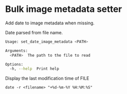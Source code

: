 # Bulk image metadata setter

Add date to image metadata when missing.

Date parsed from file name.

```bash
Usage: set_date_image_metadata <PATH>

Arguments:
  <PATH>  The path to the file to read

Options:
  -h, --help  Print help
```

Display the last modification time of FILE

```
date -r <filename> "+%d-%m-%Y %H:%M:%S"
```
